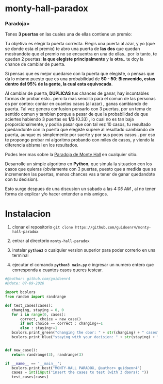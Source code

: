 # monty-hall-paradox
### Paradoja>

Tenes **3 puertas** en las cuales una de ellas contiene un premio:

Tu objetivo es elegir la puerta correcta. Elegis una puerta al azar, y yo (que se donde esta el premio) te abro una puerta de **las dos** que quedan mostrandote que el premio no se encuentra en una de ellas.. por lo tanto, te quedan 2 puertas: **la que elegiste principalmente** y la **otra**.. te doy la chance de cambiar de puerta.

Si pensas que es mejor quedarse con la puerta que elegiste, o pensas que da lo mismo puesto que es una probabilidad de **50 - 50**: 
**Bienvenido, estas dentro del 95% de la gente, la cual esta equivocada**.

Al cambiar de puerta, **DUPLICAS** tus chances de ganar, hay incontables formas de probar esto.. pero la mas sencilla para el comun de las personas es por conteo: contar en cuantos casos (al azar) , ganas cambiando de puerta.
Tal vez genera confusion pensarlo con 3 puertas, por un tema de sentido comun y tambien porque a pesar de que la probabilidad de que aciertes habiendo 3 puertas es **1/3** (0.33) , lo cual no es tan baja proporcionalmente, y podria pasar que con tal vez 10 casos, tu resultado quedandonte con la puerta que elegiste supere al resultado cambiando de puerta, aunque es simplemente por suerte y por sus pocos casos.. por eso te propongo probar mi algoritmo probando con miles de casos, y viendo la diferencia abismal en los resultados.

Podes leer mas sobre la [Paradoja de Monty Hall](https://es.wikipedia.org/wiki/Problema_de_Monty_Hall) en cualquier sitio.

Desarrolle un simple algoritmo en **Python**, que simula la situacion con los casos que quieras (obviamente con 3 puertas, puesto que a medida que se incrementen las puertas, menos chances vas a tener de ganar quedandote con tu decision).

Esto surge despues de una discusion un sabado a las *4:05 AM* , al no tener forma de explicar y/o hacer entender a mis amigos.


# Instalacion

 1. clonar el repositorio `git clone https://github.com/guidoenr4/monty-hall-paradox`
 
 2. entrar al directorio `monty-hall-paradox`
 
 3. instalar **`python3`** o cualquier version superior para poder correrlo en una terminal
 
 4. ejecutar el comando **`python3 main.py`** e ingresar un numero entero que corresponda a cuantos casos queres testear.
 
 ```python
#@author: github.com/guidoenr4
#@date: 07-09-2020

import bcolors
from random import randrange

def test_cases(cases):
    changing, staying = 0, 0
    for i in range(0, cases):
        correct, choice = new_case()
        if not choice == correct : changing+=1
        else : staying+=1
    bcolors.print_green("changing the door: " + str(changing) + " cases" )
    bcolors.print_blue("staying with your decision: " + str(staying) + " cases" )


def new_case():
    return randrange(3), randrange(3)

if __name__ == '__main__':
    bcolors.print_best("MONTY-HALL PARADOX, @author> guidoenr4")
    cases = int(input("insert the cases to test (with 3 doors): "))
    test_cases(cases)
 
 ```
 
 
 
 



